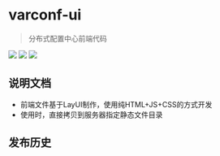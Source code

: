 # varconf-ui
>  分布式配置中心前端代码

![](https://img.shields.io/badge/language-html-cccfff.svg)
![](https://img.shields.io/badge/language-js-cccfff.svg)
![](https://img.shields.io/badge/language-css-cccfff.svg)

## 说明文档
- 前端文件基于LayUI制作，使用纯HTML+JS+CSS的方式开发
- 使用时，直接拷贝到服务器指定静态文件目录

## 发布历史
